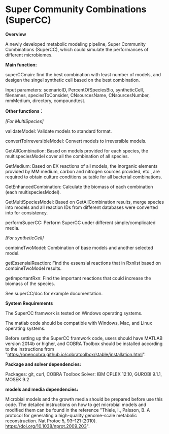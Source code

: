 # Super Community Combinations (SuperCC)

**Overview**

A newly developed metabolic modeling pipeline, Super Community Combinations (SuperCC), which could simulate the performances of different microbiomes.

**Main function:**

superCCmain: find the best combination with least number of models, and desigen the singel synthetic cell based on the best combination.

Input parameters: 
scenarioID, PercentOfSpeciesBio, syntheticCell, filenames, speciesToConsider, CNsourcesName, CNsourcesNumber, mmMedium, directory, compoundtest.

**Other functions：**

_[For MultiSpecies]_

validateModel: Validate models to standard format.

convertToIrreversibleModel: Convert models to irreversible models.

GetAllCombination: Based on models provided for each species, the multispeciesModel cover all the combination of all species.

GetMedium: Based on EX reactions of all models, the inorganic elements provided by MM medium, carbon and nitrogen sources provided, etc., are required to obtain culture conditions suitable for all bacterial combinations. 

GetEnhancedCombination: Calculate the biomass of each combination (each multispeciesModel).

GetMultiSpeciesModel: Based on GetAllCombination results, merge species into models and all reaction IDs from different databases were converted into for consistency.

performSuperCC: Perform SuperCC under different simple/complicated media.

_[For syntheticCell]_

combineTwoModel: Combination of base models and another selected model. 

getEssensialReaction: Find the essensial reactions that in Rxnlist based on combineTwoModel results.

getImportantRxn: Find the important reactions that could increase the biomass of the species.

See superCC/doc for example documentation.


**System Requirements**

The SuperCC framwork is tested on Windows operating systems. 

The matlab code should be compatible with Windows, Mac, and Linux operating systems.

Before setting up the SuperCC framwork code, users should have MATLAB version 2014b or higher, and COBRA Toolbox should be installed according to the instructions from "https://opencobra.github.io/cobratoolbox/stable/installation.html".

**Package and solver dependencies:**

Packages: git, curl, COBRA Toolbox 
Solver: IBM CPLEX 12.10, GUROBI 9.1.1, MOSEK 9.2

**models and media dependencies:**

Microbial models and the growth media should be prepared before use this code. The detailed instructions on how to get microbial models and modified them can be found in the reference "Thiele, I., Palsson, B. A protocol for generating a high-quality genome-scale metabolic reconstruction. Nat Protoc 5, 93–121 (2010). https://doi.org/10.1038/nprot.2009.203". 

